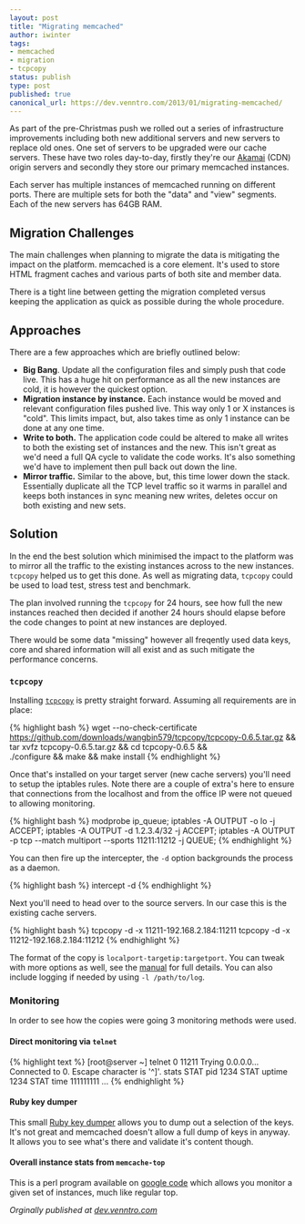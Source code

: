 ```yaml
---
layout: post
title: "Migrating memcached"
author: iwinter
tags:
- memcached
- migration
- tcpcopy
status: publish
type: post
published: true
canonical_url: https://dev.venntro.com/2013/01/migrating-memcached/
---
```


As part of the pre-Christmas push we rolled out a series of
infrastructure improvements including both new additional servers and
new servers to replace old ones. One set of servers to be upgraded were
our cache servers. These have two roles day-to-day, firstly they're our
[Akamai][akamai] (CDN) origin servers and secondly they store our
primary memcached instances.

Each server has multiple instances of memcached running on different
ports. There are multiple sets for both the "data" and "view" segments.
Each of the new servers has 64GB RAM.

## Migration Challenges

The main challenges when planning to migrate the data is mitigating the
impact on the platform. memcached is a core element. It's used to store
HTML fragment caches and various parts of both site and member
data.

There is a tight line between getting the migration completed versus
keeping the application as quick as possible during the whole procedure.

## Approaches

There are a few approaches which are briefly outlined below:

* **Big Bang**. Update all the configuration files and simply push that
  code live. This has a huge hit on performance as all the new instances
  are cold, it is however the quickest option.
* **Migration instance by instance.** Each instance would be moved and
  relevant configuration files pushed live. This way only 1 or X
  instances is "cold". This limits impact, but, also takes time as only
  1 instance can be done at any one time.
* **Write to both.** The application code could be altered to make all
  writes to both the existing set of instances and the new. This isn't
  great as we'd need a full QA cycle to validate the code works. It's
  also something we'd have to implement then pull back out down the
  line.
* **Mirror traffic.** Similar to the above, but, this time lower down
  the stack. Essentially duplicate all the TCP level traffic so it warms
  in parallel and keeps both instances in sync meaning new writes,
  deletes occur on both existing and new sets.

## Solution

In the end the best solution which minimised the impact to the platform
was to mirror all the traffic to the existing instances across to the
new instances. `tcpcopy` helped us to get this done. As well as migrating
data, `tcpcopy` could be used to load test, stress test and benchmark.

The plan involved running the `tcpcopy` for 24 hours, see how full the new
instances reached then decided if another 24 hours should elapse before
the code changes to point at new instances are deployed.

There would be some data "missing" however all freqently used data keys,
core and shared information will all exist and as such mitigate the
performance concerns.

### `tcpcopy`

Installing [`tcpcopy`][tcpcopy] is pretty straight forward. Assuming all
requirements are in place:

{% highlight bash %}
wget --no-check-certificate \
  https://github.com/downloads/wangbin579/tcpcopy/tcpcopy-0.6.5.tar.gz && \
  tar xvfz tcpcopy-0.6.5.tar.gz && cd tcpcopy-0.6.5 && \
  ./configure && make && make install
{% endhighlight %}

Once that's installed on your target server (new cache servers) you'll
need to setup the iptables rules. Note there are a couple of extra's
here to ensure that connections from the localhost and from the office
IP were not queued to allowing monitoring.

{% highlight bash %}
modprobe ip_queue;
iptables -A OUTPUT -o lo -j ACCEPT;
iptables -A OUTPUT -d 1.2.3.4/32 -j ACCEPT;
iptables -A OUTPUT -p tcp --match multiport --sports 11211:11212 -j QUEUE;
{% endhighlight %}

You can then fire up the intercepter, the `-d` option backgrounds the
process as a daemon.

{% highlight bash %}
intercept -d
{% endhighlight %}

Next you'll need to head over to the source servers. In our case this is
the existing cache servers.

{% highlight bash %}
tcpcopy -d -x 11211-192.168.2.184:11211
tcpcopy -d -x 11212-192.168.2.184:11212
{% endhighlight %}

The format of the copy is `localport-targetip:targetport`.  You can
tweak with more options as well, see the [manual][tcpcopy-manual] for
full details.  You can also include logging if needed by using `-l
/path/to/log`.

### Monitoring

In order to see how the copies were going 3 monitoring methods were used.

#### Direct monitoring via `telnet`

{% highlight text %}
[root@server ~] telnet 0 11211
Trying 0.0.0.0...
Connected to 0.
Escape character is '^]'.
stats
STAT pid 1234
STAT uptime 1234
STAT time 111111111
...
{% endhighlight %}

#### Ruby key dumper

This small [Ruby key dumper][key-dumper] allows you to dump out a
selection of the keys. It's not great and memcached doesn't allow a full
dump of keys in anyway. It allows you to see what's there and validate
it's content though.

#### Overall instance stats from `memcache-top`

This is a perl program available on [google code][mc-top] which allows
you monitor a given set of instances, much like regular top.

<em>Orginally published at <a href="{{ page.canonical_url }}">dev.venntro.com</a></em>

[akamai]: http://www.akamai.com/
[tcpcopy]: https://github.com/wangbin579/tcpcopy
[tcpcopy-manual]: https://github.com/downloads/wangbin579/tcpcopy/TCPCopy_0.6.5_Manual.pdf
[key-dumper]: https://gist.github.com/1365005
[mc-top]: http://code.google.com/p/memcache-top/
